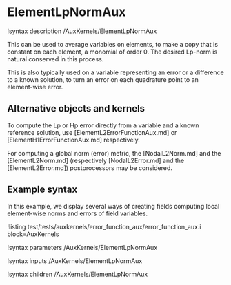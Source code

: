 # ElementLpNormAux

!syntax description /AuxKernels/ElementLpNormAux

This can be used to average variables on elements, to make a copy that is constant on each
element, a monomial of order 0. The desired Lp-norm is natural conserved in this process.

This is also typically used on a variable representing an error or a difference to a known
solution, to turn an error on each quadrature point to an element-wise error.

## Alternative objects and kernels

To compute the Lp or Hp error directly from a variable and a known reference solution, use
[ElementL2ErrorFunctionAux.md] or [ElementH1ErrorFunctionAux.md] respectively.

For computing a global norm (error) metric, the [NodalL2Norm.md] and the [ElementL2Norm.md]
(respectively [NodalL2Error.md] and the [ElementL2Error.md]) postprocessors may be considered.

## Example syntax

In this example, we display several ways of creating fields computing local element-wise
norms and errors of field variables.

!listing test/tests/auxkernels/error_function_aux/error_function_aux.i block=AuxKernels

!syntax parameters /AuxKernels/ElementLpNormAux

!syntax inputs /AuxKernels/ElementLpNormAux

!syntax children /AuxKernels/ElementLpNormAux
